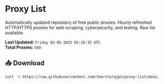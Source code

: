 # Proxy List

Automatically updated repository of free public proxies. Hourly refreshed HTTP/HTTPS proxies for web scraping, cybersecurity, and testing. Raw list available.

**Last Updated:** `Friday 02-05-2025 01:18:35 UTC`  
**Total Proxies:** `589`

## 📥 Download
```bash
curl -O https://raw.githubusercontent.com/theriturajps/proxy-list/main/proxies.txt
